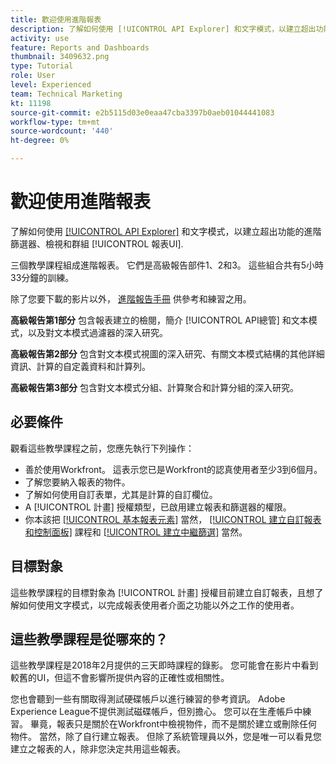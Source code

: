 ```yaml
---
title: 歡迎使用進階報表
description: 了解如何使用 [!UICONTROL API Explorer] 和文字模式，以建立超出功能的進階篩選器、檢視和群組 [!UICONTROL 報表UI].
activity: use
feature: Reports and Dashboards
thumbnail: 3409632.png
type: Tutorial
role: User
level: Experienced
team: Technical Marketing
kt: 11198
source-git-commit: e2b5115d03e0eaa47cba3397b0aeb01044441083
workflow-type: tm+mt
source-wordcount: '440'
ht-degree: 0%

---
```


# 歡迎使用進階報表

了解如何使用 [[!UICONTROL API Explorer]](https://developer.adobe.com/workfront/api-explorer/) 和文字模式，以建立超出功能的進階篩選器、檢視和群組 [!UICONTROL 報表UI].

三個教學課程組成進階報表。 它們是高級報告部件1、2和3。 這些組合共有5小時33分鐘的訓練。

除了您要下載的影片以外， [進階報告手冊](/help/assets/advanced-reporting-manual.pdf) 供參考和練習之用。

**高級報告第1部分** 包含報表建立的檢閱，簡介 [!UICONTROL API總管] 和文本模式，以及對文本模式過濾器的深入研究。

**高級報告第2部分** 包含對文本模式視圖的深入研究、有關文本模式結構的其他詳細資訊、計算的自定義資料和計算列。

**高級報告第3部分** 包含對文本模式分組、計算聚合和計算分組的深入研究。

## 必要條件

觀看這些教學課程之前，您應先執行下列操作：

* 善於使用Workfront。 這表示您已是Workfront的認真使用者至少3到6個月。
* 了解您要納入報表的物件。
* 了解如何使用自訂表單，尤其是計算的自訂欄位。
* A [!UICONTROL 計畫] 授權類型，已啟用建立報表和篩選器的權限。
* 你本該把 [[!UICONTROL 基本報表元素]](https://experienceleague.adobe.com/docs/courses/using/workfront-u-1-2022-1-reporting.html) 當然， [[!UICONTROL 建立自訂報表和控制面板]](https://experienceleague.adobe.com/docs/courses/using/workfront-u-1-2022-3-reporting.html) 課程和 [[!UICONTROL 建立中繼篩選]](https://experienceleague.adobe.com/docs/courses/using/workfront-u-1-2022-2-reporting.html) 當然。

## 目標對象

這些教學課程的目標對象為 [!UICONTROL 計畫] 授權目前建立自訂報表，且想了解如何使用文字模式，以完成報表使用者介面之功能以外之工作的使用者。

## 這些教學課程是從哪來的？

這些教學課程是2018年2月提供的三天即時課程的錄影。 您可能會在影片中看到較舊的UI，但這不會影響所提供內容的正確性或相關性。

您也會聽到一些有關取得測試硬碟帳戶以進行練習的參考資訊。 Adobe Experience League不提供測試磁碟帳戶，但別擔心。 您可以在生產帳戶中練習。 畢竟，報表只是關於在Workfront中檢視物件，而不是關於建立或刪除任何物件。 當然，除了自行建立報表。 但除了系統管理員以外，您是唯一可以看見您建立之報表的人，除非您決定共用這些報表。

